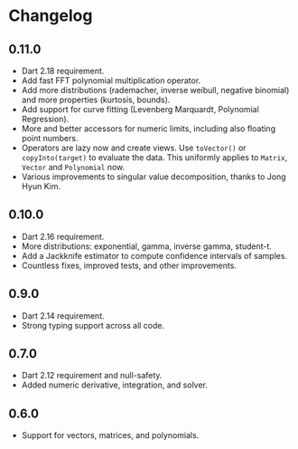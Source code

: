 # Changelog

## 0.11.0

- Dart 2.18 requirement.
- Add fast FFT polynomial multiplication operator.
- Add more distributions (rademacher, inverse weibull, negative binomial) and more properties (kurtosis, bounds). 
- Add support for curve fitting (Levenberg Marquardt, Polynomial Regression).
- More and better accessors for numeric limits, including also floating point numbers.
- Operators are lazy now and create views. Use `toVector()` or `copyInto(target)` to evaluate the data. This uniformly applies to `Matrix`, `Vector` and `Polynomial` now.
- Various improvements to singular value decomposition, thanks to Jong Hyun Kim.

## 0.10.0

- Dart 2.16 requirement.
- More distributions: exponential, gamma, inverse gamma, student-t.
- Add a Jackknife estimator to compute confidence intervals of samples.
- Countless fixes, improved tests, and other improvements.

## 0.9.0

- Dart 2.14 requirement.
- Strong typing support across all code.

## 0.7.0

- Dart 2.12 requirement and null-safety.
- Added numeric derivative, integration, and solver.

## 0.6.0

- Support for vectors, matrices, and polynomials.
